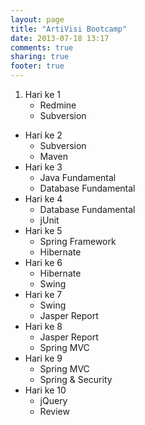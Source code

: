 ```yaml
---
layout: page
title: "ArtiVisi Bootcamp"
date: 2013-07-18 13:17
comments: true
sharing: true
footer: true
---
```


<div markdown class="pageContent pageContentBottom">

1. Hari ke 1
	* Redmine
	* Subversion
* Hari ke 2
	* Subversion
	* Maven
* Hari ke 3
	* Java Fundamental
	* Database Fundamental
* Hari ke 4
	* Database Fundamental
	* jUnit
* Hari ke 5
	* Spring Framework
	* Hibernate
* Hari ke 6
	* Hibernate
	* Swing
* Hari ke 7
	* Swing
	* Jasper Report
* Hari ke 8
	* Jasper Report
	* Spring MVC
* Hari ke 9
	* Spring MVC
	* Spring &amp; Security
* Hari ke 10
	* jQuery
	* Review
